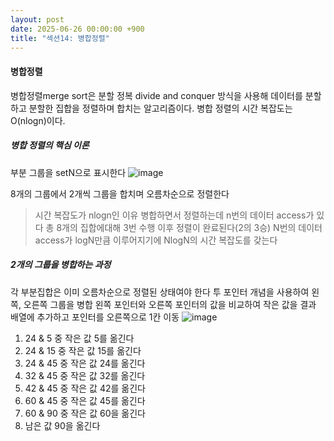 ```yaml
---
layout: post
date: 2025-06-26 00:00:00 +900
title: "섹션14: 병합정렬"
---
```

#### 병합정렬
병합정렬merge sort은 분할 정복 divide and conquer 방식을 사용해 데이터를 분할하고 분할한 집합을 정렬하며 합치는 알고리즘이다. 
병합 정렬의 시간 복잡도는 O(nlogn)이다. 

##### 병합 정렬의 핵심 이론 
부분 그룹을 setN으로 표시한다
![image](https://github.com/user-attachments/assets/882fb87f-f7cb-4547-937a-cdab168c5233)

8개의 그룹에서 2개씩 그룹을 합치며 오름차순으로 정렬한다 

> 시간 복잡도가 nlogn인 이유
> 병합하면서 정렬하는데 n번의 데이터 access가 있다
> 총 8개의 집합에대해 3번 수행 이후 정렬이 완료된다(2의 3승)
> N번의 데이터 access가 logN만큼 이루어지기에 NlogN의 시간 복잡도를 갖는다
>

##### 2개의 그룹을 병합하는 과정 
각 부분집합은 이미 오름차순으로 정렬된 상태여야 한다 
투 포인터 개념을 사용하여 왼쪽, 오른쪽 그룹을 병합
왼쪽 포인터와 오른쪽 포인터의 값을 비교하여 작은 값을 결과 배열에 추가하고 포인터를 오른쪽으로 1칸 이동 
![image](https://github.com/user-attachments/assets/24c29a1e-1c3f-49cd-ab7d-c8091661ed40)

1) 24 & 5 중 작은 값 5를 옮긴다
2) 24 & 15 중 작은 값 15를 옮긴다
3) 24 & 45 중 작은 값 24를 옮긴다
4) 32 & 45 중 작은 값 32를 옮긴다
5) 42 & 45 중 작은 값 42를 옮긴다
6) 60 & 45 중 작은 값 45를 옮긴다
7) 60 & 90 중 작은 값 60을 옮긴다
8) 남은 값 90을 옮긴다

   
